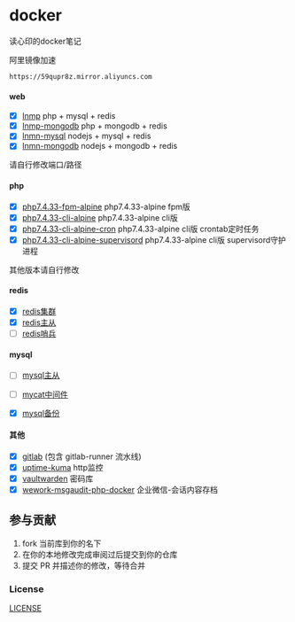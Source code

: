 # docker

读心印的docker笔记


阿里镜像加速 
```
https://59qupr8z.mirror.aliyuncs.com
```

[comment]: <> (我的个人镜像仓库 )

[comment]: <> (```)

[comment]: <> (registry.cn-hangzhou.aliyuncs.com/php127)

[comment]: <> (```)


#### web


- [x] [lnmp](./lnmp/) php + mysql + redis
- [x] [lnmp-mongodb](./lnmp_mongodb/) php + mongodb + redis
- [x] [lnmn-mysql](./lnmn_mysql/) nodejs + mysql + redis 
- [x] [lnmn-mongodb](./lnmn_mongodb/) nodejs + mongodb + redis

请自行修改端口/路径

#### php

- [x] [php7.4.33-fpm-alpine](./php/7.4/) php7.4.33-alpine fpm版
- [x] [php7.4.33-cli-alpine](./php/7.4/cli-alpine) php7.4.33-alpine cli版
- [x] [php7.4.33-cli-alpine-cron](./php/7.4/cli-alpine/cron) php7.4.33-alpine cli版 crontab定时任务
- [x] [php7.4.33-cli-alpine-supervisord](./php/7.4/cli-alpine/supervisord) php7.4.33-alpine cli版 supervisord守护进程

其他版本请自行修改

#### redis

- [x] [redis集群](./redis-cluster/)
- [x] [redis主从](./redis-master-slave/) 
- [ ] [redis哨兵](./redis-sentinel/) 

#### mysql
  
- [ ] [mysql主从](./mysql-master-slave/)  
- [ ] [mycat中间件](./mycat/) 
- [x] [mysql备份](./mysql-backup/) 


#### 其他


- [x] [gitlab](./gitlab/)  (包含 gitlab-runner 流水线)
- [x] [uptime-kuma](./uptime-kuma/) http监控
- [x] [vaultwarden](./vaultwarden/) 密码库
- [x] [wework-msgaudit-php-docker](https://github.com/aa24615/wework-msgaudit-php-docker) 企业微信-会话内容存档

## 参与贡献

1. fork 当前库到你的名下
2. 在你的本地修改完成审阅过后提交到你的仓库
3. 提交 PR 并描述你的修改，等待合并

### License

[LICENSE](LICENSE)